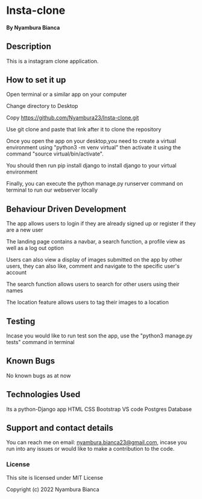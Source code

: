# Insta-clone

#### By Nyambura Bianca

## Description
This is a instagram clone application.

## How to set it up
Open terminal or a similar app on your computer

Change directory to Desktop

Copy https://github.com/Nyambura23/Insta-clone.git

Use git clone and paste that link after it to clone the repository

Once you open the app on your desktop,you need to create a virtual environment using "python3 -m venv virtual" then activate it using the command "source virtual/bin/activate".

You should then run pip install django to install django to your virtual environment

Finally, you can execute the python manage.py runserver command on terminal to run our webserver locally 




## Behaviour Driven Development

The app allows users to login if they are already signed up or register if they are a new user

The landing page contains a navbar, a search function, a profile view as well as a log out option

Users can also view a display of images submitted on the app by other users, they can also like, comment and navigate to the specific user's account

The search function allows users to search for other users using their names

The location feature allows users to tag their images to a location


## Testing
Incase you would like to run test son the app, use the "python3 manage.py tests" command in terminal

## Known Bugs
No known bugs as at now

## Technologies Used
Its a python-Django app 
HTML
CSS
Bootstrap
VS code
Postgres Database

## Support and contact details
You can reach me on email: nyambura.bianca23@gmail.com, incase you run into any issues or would like to make a contribution to the code.

### License
This site is licensed under MIT License

Copyright (c) 2022 Nyambura Bianca
